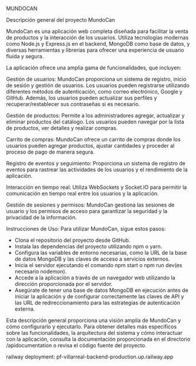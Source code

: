 MUNDOCAN


Descripción general del proyecto MundoCan


MundoCan es una aplicación web completa diseñada para facilitar la venta de productos y la interacción de los usuarios. Utiliza tecnologías modernas como Node.js y Express.js en el backend, MongoDB como base de datos, y diversas herramientas y librerías para ofrecer una experiencia de usuario fluida y segura.

La aplicación ofrece una amplia gama de funcionalidades, que incluyen:

Gestión de usuarios: MundoCan proporciona un sistema de registro, inicio de sesión y gestión de usuarios. Los usuarios pueden registrarse utilizando diferentes métodos de autenticación, como correo electrónico, Google y GitHub. Además, los usuarios pueden actualizar sus perfiles y recuperar/restablecer sus contraseñas si es necesario.

Gestión de productos: Permite a los administradores agregar, actualizar y eliminar productos del catálogo. Los usuarios pueden navegar por la lista de productos, ver detalles y realizar compras.

Carrito de compras: MundoCan ofrece un carrito de compras donde los usuarios pueden agregar productos, ajustar cantidades y proceder al proceso de pago de manera segura.

Registro de eventos y seguimiento: Proporciona un sistema de registro de eventos para rastrear las actividades de los usuarios y el rendimiento de la aplicación.

Interacción en tiempo real: Utiliza WebSockets y Socket.IO para permitir la comunicación en tiempo real entre los usuarios y la aplicación.

Gestión de sesiones y permisos: MundoCan gestiona las sesiones de usuario y los permisos de acceso para garantizar la seguridad y la privacidad de la información.

Instrucciones de Uso:
Para utilizar MundoCan, sigue estos pasos:

- Clona el repositorio del proyecto desde GitHub.
- Instala las dependencias del proyecto utilizando npm o yarn.
- Configura las variables de entorno necesarias, como la URL de la base de datos MongoDB y las claves de acceso a servicios externos.
- Inicia el servidor ejecutando el comando npm start o npm run dev(es necesario nodemon).
- Accede a la aplicación a través de un navegador web utilizando la dirección proporcionada por el servidor.
- Asegúrate de tener una base de datos MongoDB en ejecución antes de iniciar la aplicación y de configurar correctamente las claves de API y las URL  de redireccionamiento para las estrategias de autenticación externa.

Esta descripción general proporciona una visión amplia de MundoCan y cómo configurarlo y ejecutarlo. Para obtener detalles más específicos sobre las funcionalidades, la arquitectura del sistema y cómo interactuar con la aplicación, consulta la documentación proporcionada en el directorio /apidocumentation o revisa el código fuente del proyecto.

railway deployment:
pf-villarreal-backend-production.up.railway.app




